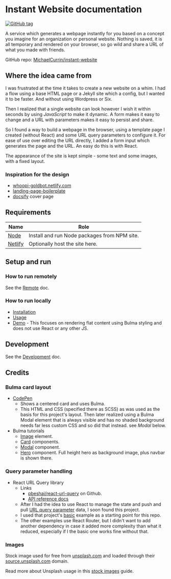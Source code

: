 # Instant Website documentation

[![GitHub tag](https://img.shields.io/github/tag/MichaelCurrin/instant-website.svg)](https://github.com/MichaelCurrin/instant-website/releases)

A service which generates a webpage instantly for you based on a concept you imagine for an organization or personal website. Nothing is saved, it is all temporary and rendered on your browser, so go wild and share a URL of what you made with friends.

GitHub repo: [MichaelCurrin/instant-website](https://github.com/MichaelCurrin/instant-website)


## Where the idea came from

I was frustrated at the time it takes to create a new website on a whim. I had a flow using a base HTML page or a Jekyll site which a config, but I wanted it to be faster. And without using Wordpress or Six.

Then I realized that a single website can look however I wish it within seconds by using _JavaScript_ to make it dynamic. A form makes it easy to change and a URL with parameters makes it easy to persist and share.

So I found a way to build a webpage in the browser, using a template page I created (without React) and some URL query parameters to configure it. For ease of use over editing the URL directly, I added a form input which generates the page and the URL. An easy do this is with React.

The appearance of the site is kept simple - some text and some images, with a fixed layout.

### Inspiration for the design

- [whoopi-goldbot.netlify.com](https://whoopi-goldbot.netlify.com/)
- [landing-page-boilerplate](https://michaelcurrin.github.io/landing-page-boilerplate/)
- [docsify](https://docsify.js.org/#/) cover page


## Requirements

| Name                        | Role                                         |
| --------------------------- | -------------------------------------------- |
| [Node](https://nodejs.org/) | Install and run Node packages from NPM site. |
| [Netlify](netlify.com/)     | Optionally host the site here.               |


## Setup and run

### How to run remotely

See the [Remote](remote.md) doc.

### How to run locally

- [Installation](installation.md)
- [Usage](usage.md)
- [Demo](demo.md) - This focuses on rendering flat content using Bulma styling and does not use React or any other JS.


## Development

See the [Development](development.md) doc.


## Credits

### Bulma card layout

- [CodePen](https://codepen.io/egoens/pen/NbmEbR)
    - Shows a centered card and uses Bulma.
    - This HTML and CSS (specified there as SCSS) as was used as the basis for this project's layout. Then later realized using a Bulma Modal element that is always visible and has no shaded background needs far less custom CSS and so did that instead. see _Modal_ below.
- Bulma tutorials
    - [Image](https://bulma.io/documentation/elements/image/) element.
    - [Card](https://bulma.io/documentation/components/card/) components.
    - [Modal](https://bulma.io/documentation/components/modal/) component.
    - [Hero](https://bulma.io/documentation/layout/hero/#fullheight-hero) component. Full height hero as background image, plus navbar is shown there.

### Query parameter handling

- React URL Query library
    - Links
        - [pbeshai/react-url-query](https://github.com/pbeshai/react-url-query) on Github.
        - [API reference docs](https://peterbeshai.com/react-url-query/docs/api/)
    - After I had the idea to use React to manage the state and push and pull [URL query parameter](https://github.com/MichaelCurrin/learn-to-code/blob/master/Web%20dev/HTML/url_query_parameters.md) data, I soon found this project.
    - I used that project's [basic](https://github.com/pbeshai/react-url-query/tree/master/examples/basic) example as a starting point for this repo.
    - The other examples use React Router, but I didn't want to add another dependency in case it added more complexity than what it reduced, especially if I the basic one works fine without that.

### Images

Stock image used for free from [unsplash.com](https://unsplash.com) and loaded through their [source.unsplash.com](https://source.unsplash.com) domain.

Read more about Unsplash usage in this [stock images](https://github.com/MichaelCurrin/learn-to-code/blob/master/en/topics/web_dev/HTML/stock_images.md) guide.
